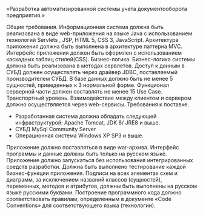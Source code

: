 «Разработка автоматизированной системы учета документооборота предприятия.»


Общие требования. 
Информационная система должна быть реализована в виде web-приложения 
на языке Java c использованием технологий Servlets , JSP, HTML 5, CSS 3, 
JavaScript. Архитектура приложения должна быть выполнена в архитектуре паттерна MVC. 
Интерфейс приложения должен быть оформлен с использованием каскадных таблиц стилей(CSS).
Бизнес-логика. Бизнес-логика системы должна быть реализована в методах сервлетов. 
Доступ к данным в СУБД должен осуществлять через драйвер JDBC, поставляемый производителем СУБД. 
В базе данных должно быть не менее 5 сущностей, приведенных к 3 нормальной форме.
Функционал серверной части должен составлять не менее 15 Use Case. 
Транспортный уровень. Взаимодействие между клиентом и сервером должно осуществляется через web-сервисы. 
Требования к поставке. 

- Разработанная система должна обладать следующей инфраструктурой: Apache Tomcat, JDK 8/ JRE8 и выше.
- СУБД MySql Community Server 
- Операционная система Windows XP SP3 и выше.

Приложение должно поставляться в виде war-архива.
Интерфейс программы и данные должны быть только на русском языке.
Приложение должно запускаться без использования интегрированных средств разработки.
Должна быть выполнено тестирование каждой бизнес-функции приложения.
Подписи на всех элементах схем и диаграмм, за исключением названий классов (сущностей), 
переменных, методов и атрибутов,  должны быть выполнены на русском языке русскими буквами.
Построение программного кода должно соответствовать правилам, определенным в документе 
«Code Conventions» для соответствующего языка (технологии).